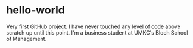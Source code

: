 # hello-world
Very first GitHub project.
I have never touched any level of code above scratch up until this point. I'm a business student at UMKC's Bloch School of Management. 
